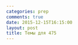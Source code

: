 ```yaml
---
categories: prep
comments: true
date: 2015-12-15T16:15:00
layout: post
title: Темы для 475
---
```


